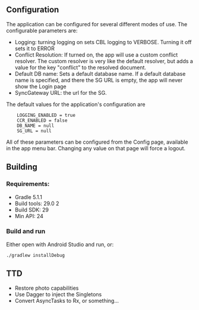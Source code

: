 
## Configuration

The application can be configured for several different modes of use.  The configurable parameters are:

* Logging: turning logging on sets CBL logging to VERBOSE.  Turning it off sets it to ERROR
* Conflict Resolution: If turned on, the app will use a custom conflict resolver.  The custom resolver is very like the default resolver, but adds a value for the key "conflict" to the resolved document.
* Default DB name: Sets a default database name.  If a default database name is specified, and there the SG URL is empty, the app will never show the Login page
* SyncGateway URL: the url for the SG.

The default values for the application's configuration are 
```
    LOGGING_ENABLED = true
    CCR_ENABLED = false
    DB_NAME = null
    SG_URL = null
```

All of these parameters can be configured from the Config page, available in the app menu bar.
Changing any value on that page will force a logout.


## Building

### Requirements:

* Gradle 5.1.1
* Build tools: 29.0 2
* Build SDK: 29
* Min API: 24

### Build and run

Either open with Android Studio and run, or:

```./gradlew installDebug```

## TTD

* Restore photo capabilities
* Use Dagger to inject the Singletons
* Convert AsyncTasks to Rx, or something...
